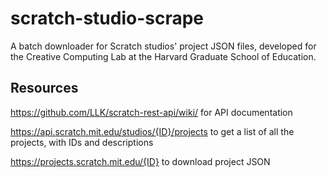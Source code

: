# scratch-studio-scrape
A batch downloader for Scratch studios' project JSON files, developed for the Creative Computing Lab at the Harvard Graduate School of Education.

## Resources
https://github.com/LLK/scratch-rest-api/wiki/ for API documentation

https://api.scratch.mit.edu/studios/{ID}/projects to get a list of all the projects, with IDs and descriptions

https://projects.scratch.mit.edu/{ID} to download project JSON
